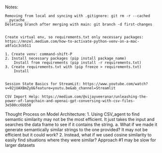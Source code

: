 Notes: 

    Removing from local and syncing with .gitignore: git rm -r --cached __pycache__ 
    Deleting branch after merging with main: git branch -d first-changes


    Create virtual env, so requirements.txt only necessary packages: https://mnzel.medium.com/how-to-activate-python-venv-on-a-mac-a8fa1c3cb511

    1. Create venv: command-shift-P
    2. Install necessary packages (pip install package_name)
        Install from requirements (pip install -r requirements.txt)
    3. Create requirements.txt with (pip freeze > requirements.txt)
        Install 


    Session State Basics for StreamLit: https://www.youtube.com/watch?v=92jUAXBmZyU&feature=youtu.be&ab_channel=Streamlit

    CSV Import Help: https://medium.com/@vijayveeranar/unleashing-the-power-of-langchain-and-openai-gpt-conversing-with-csv-files-3e500cc6bb50




Thought Process on Model Architecture:
    1. Using CSV_agent to find semantic similarity may not be the most efficient. It just takes the input and searches the data frame to see if it contains the string. 
        a. What if we made it generate semantically similar strings to the one provided? It may not be efficient but it could work? 
    2. Instead, what if we used cosine similarity to easily find situations where they were similar? Approach #1 may be slow for larger datasets
    

    






